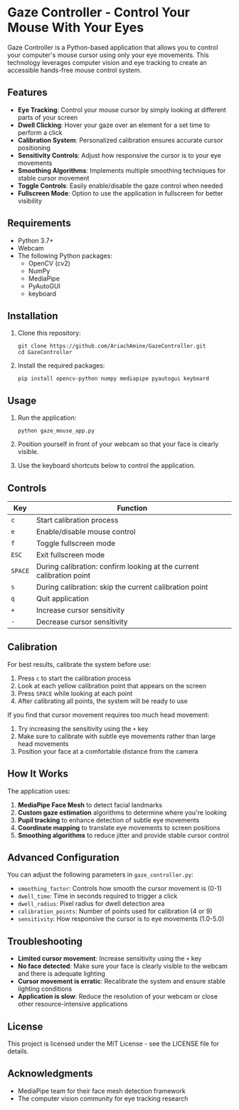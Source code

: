 # Gaze Controller - Control Your Mouse With Your Eyes

Gaze Controller is a Python-based application that allows you to control your computer's mouse cursor using only your eye movements. This technology leverages computer vision and eye tracking to create an accessible hands-free mouse control system.

## Features

- **Eye Tracking**: Control your mouse cursor by simply looking at different parts of your screen
- **Dwell Clicking**: Hover your gaze over an element for a set time to perform a click
- **Calibration System**: Personalized calibration ensures accurate cursor positioning
- **Sensitivity Controls**: Adjust how responsive the cursor is to your eye movements
- **Smoothing Algorithms**: Implements multiple smoothing techniques for stable cursor movement
- **Toggle Controls**: Easily enable/disable the gaze control when needed
- **Fullscreen Mode**: Option to use the application in fullscreen for better visibility

## Requirements

- Python 3.7+
- Webcam
- The following Python packages:
  - OpenCV (cv2)
  - NumPy
  - MediaPipe
  - PyAutoGUI
  - keyboard

## Installation

1. Clone this repository:
   ```
   git clone https://github.com/AriachAmine/GazeController.git
   cd GazeController
   ```

2. Install the required packages:
   ```
   pip install opencv-python numpy mediapipe pyautogui keyboard
   ```

## Usage

1. Run the application:
   ```
   python gaze_mouse_app.py
   ```

2. Position yourself in front of your webcam so that your face is clearly visible.

3. Use the keyboard shortcuts below to control the application.

## Controls

| Key | Function |
|-----|----------|
| `c` | Start calibration process |
| `e` | Enable/disable mouse control |
| `f` | Toggle fullscreen mode |
| `ESC` | Exit fullscreen mode |
| `SPACE` | During calibration: confirm looking at the current calibration point |
| `s` | During calibration: skip the current calibration point |
| `q` | Quit application |
| `+` | Increase cursor sensitivity |
| `-` | Decrease cursor sensitivity |

## Calibration

For best results, calibrate the system before use:

1. Press `c` to start the calibration process
2. Look at each yellow calibration point that appears on the screen
3. Press `SPACE` while looking at each point
4. After calibrating all points, the system will be ready to use

If you find that cursor movement requires too much head movement:
1. Try increasing the sensitivity using the `+` key
2. Make sure to calibrate with subtle eye movements rather than large head movements
3. Position your face at a comfortable distance from the camera

## How It Works

The application uses:

1. **MediaPipe Face Mesh** to detect facial landmarks
2. **Custom gaze estimation** algorithms to determine where you're looking
3. **Pupil tracking** to enhance detection of subtle eye movements
4. **Coordinate mapping** to translate eye movements to screen positions
5. **Smoothing algorithms** to reduce jitter and provide stable cursor control

## Advanced Configuration

You can adjust the following parameters in `gaze_controller.py`:

- `smoothing_factor`: Controls how smooth the cursor movement is (0-1)
- `dwell_time`: Time in seconds required to trigger a click
- `dwell_radius`: Pixel radius for dwell detection area
- `calibration_points`: Number of points used for calibration (4 or 9)
- `sensitivity`: How responsive the cursor is to eye movements (1.0-5.0)

## Troubleshooting

- **Limited cursor movement**: Increase sensitivity using the `+` key
- **No face detected**: Make sure your face is clearly visible to the webcam and there is adequate lighting
- **Cursor movement is erratic**: Recalibrate the system and ensure stable lighting conditions
- **Application is slow**: Reduce the resolution of your webcam or close other resource-intensive applications

## License

This project is licensed under the MIT License - see the LICENSE file for details.

## Acknowledgments

- MediaPipe team for their face mesh detection framework
- The computer vision community for eye tracking research